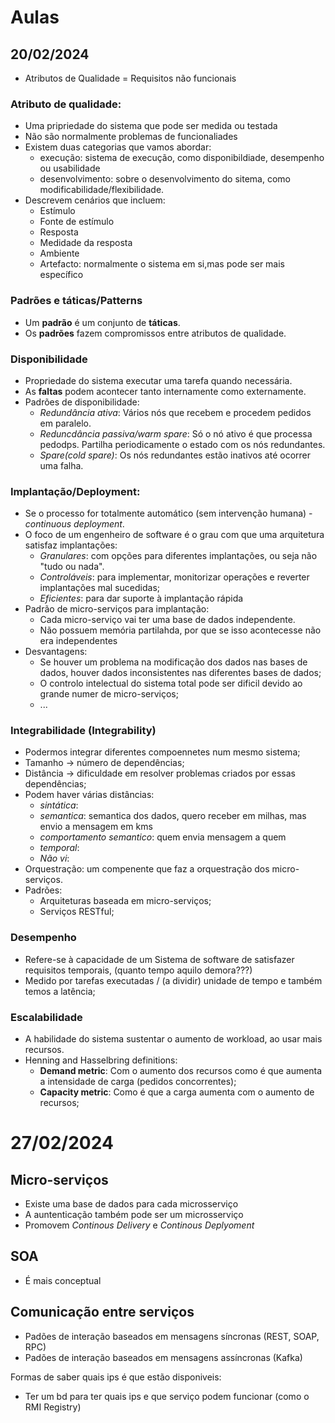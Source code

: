# Aulas

## 20/02/2024

* Atributos de Qualidade = Requisitos não funcionais

### Atributo de qualidade:
* Uma pripriedade do sistema que pode ser medida ou testada
* Não são normalmente problemas de funcionaliades
* Existem duas categorias que vamos abordar:
    *   execução: sistema de execução, como disponibildiade, desempenho ou usabilidade
    *   desenvolvimento: sobre o desenvolvimento do sitema, como modificabilidade/flexibilidade.
* Descrevem cenários que incluem:
    * Estímulo
    * Fonte de estímulo
    * Resposta
    * Medidade da resposta
    * Ambiente
    * Artefacto: normalmente o sistema em si,mas pode ser mais específico
### Padrões e táticas/Patterns
* Um **padrão** é um conjunto de **táticas**.
* Os **padrões** fazem compromissos entre atributos de qualidade.

### Disponibilidade
* Propriedade do sistema executar uma tarefa quando necessária.
* As **faltas** podem acontecer tanto internamente como externamente.
* Padrões de disponibilidade:
    * *Redundância ativa*: Vários nós que recebem e procedem pedidos em paralelo.
    * *Reduncdância passiva/warm spare*: Só o nó ativo é que processa pedodps. Partilha periodicamente o estado com os nós redundantes.
    * *Spare(cold spare)*: Os nós redundantes estão inativos até ocorrer uma falha.

### Implantação/Deployment:
* Se o processo for totalmente automático (sem intervenção humana) - *continuous deployment*.
* O foco de um engenheiro de software é o grau com que uma arquitetura satisfaz implantações:
    * *Granulares*: com opções para diferentes implantações, ou seja não "tudo ou nada".
    * *Controláveis*: para implementar, monitorizar operações e reverter implantações mal sucedidas;
    * *Eficientes*: para dar suporte à implantação rápida
* Padrão de micro-serviços para implantação:
    * Cada micro-serviço vai ter uma base de dados independente.
    * Não possuem memória partilahda, por que se isso acontecesse não era independentes
* Desvantagens:
    * Se houver um problema na modificação dos dados nas bases de dados, houver dados inconsistentes nas diferentes bases de dados;
    * O controlo intelectual do sistema total pode ser dificil devido ao grande numer de micro-serviços;
    * ...

### Integrabilidade (Integrability)
* Podermos integrar diferentes compoennetes num mesmo sistema;
* Tamanho -> número de dependências;
* Distância -> dificuldade em resolver problemas criados por essas dependências;
* Podem haver várias distâncias:
    * *sintática*:
    * *semantica*: semantica dos dados, quero receber em milhas, mas envio a mensagem em kms
    * *comportamento semantico*: quem envia mensagem a quem
    * *temporal*: 
    * *Não vi*:
* Orquestração: um compenente que faz a orquestração dos micro-serviços.
* Padrões:
    * Arquiteturas baseada em micro-serviços;
    * Serviços RESTful;

### Desempenho
* Refere-se à capacidade de um Sistema de software de satisfazer requisitos temporais, (quanto tempo aquilo demora???)
* Medido por tarefas executadas / (a dividir) unidade de tempo e também temos a latência;

### Escalabilidade
* A habilidade do sistema sustentar o aumento de workload, ao usar mais recursos.
* Henning and Hasselbring definitions:
    * **Demand metric**: Com o aumento dos recursos como é que aumenta a intensidade de carga (pedidos concorrentes);
    * **Capacity metric**: Como é que a carga aumenta com o aumento de recursos;

# 27/02/2024

## Micro-serviços
* Existe uma base de dados para cada microsserviço
* A auntenticação também pode ser um microsserviço
* Promovem *Continous Delivery* e *Continous Deplyoment*

## SOA
* É mais conceptual

## Comunicação entre serviços
* Padões de interação baseados em mensagens síncronas (REST, SOAP, RPC)
* Padões de interação baseados em mensagens assíncronas (Kafka)

Formas de saber quais ips é que estão disponiveis:
* Ter um bd para ter quais ips e que serviço podem funcionar (como o RMI Registry)

